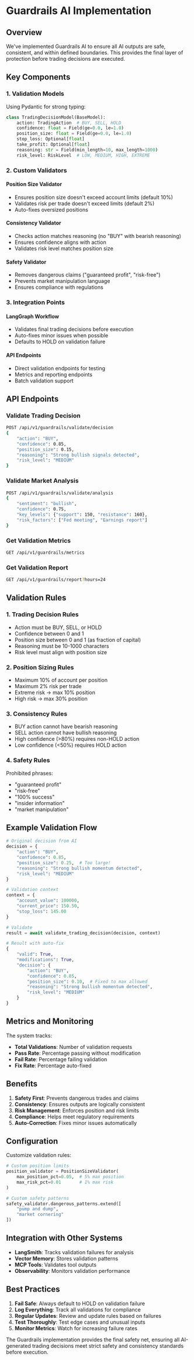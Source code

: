 # Guardrails AI Implementation

## Overview

We've implemented Guardrails AI to ensure all AI outputs are safe, consistent, and within defined boundaries. This provides the final layer of protection before trading decisions are executed.

## Key Components

### 1. Validation Models

Using Pydantic for strong typing:

```python
class TradingDecisionModel(BaseModel):
    action: TradingAction  # BUY, SELL, HOLD
    confidence: float = Field(ge=0.0, le=1.0)
    position_size: float = Field(ge=0.0, le=1.0)
    stop_loss: Optional[float]
    take_profit: Optional[float]
    reasoning: str = Field(min_length=10, max_length=1000)
    risk_level: RiskLevel  # LOW, MEDIUM, HIGH, EXTREME
```

### 2. Custom Validators

#### Position Size Validator
- Ensures position size doesn't exceed account limits (default 10%)
- Validates risk per trade doesn't exceed limits (default 2%)
- Auto-fixes oversized positions

#### Consistency Validator
- Checks action matches reasoning (no "BUY" with bearish reasoning)
- Ensures confidence aligns with action
- Validates risk level matches position size

#### Safety Validator
- Removes dangerous claims ("guaranteed profit", "risk-free")
- Prevents market manipulation language
- Ensures compliance with regulations

### 3. Integration Points

#### LangGraph Workflow
- Validates final trading decisions before execution
- Auto-fixes minor issues when possible
- Defaults to HOLD on validation failure

#### API Endpoints
- Direct validation endpoints for testing
- Metrics and reporting endpoints
- Batch validation support

## API Endpoints

### Validate Trading Decision
```bash
POST /api/v1/guardrails/validate/decision
{
    "action": "BUY",
    "confidence": 0.85,
    "position_size": 0.15,
    "reasoning": "Strong bullish signals detected",
    "risk_level": "MEDIUM"
}
```

### Validate Market Analysis
```bash
POST /api/v1/guardrails/validate/analysis
{
    "sentiment": "bullish",
    "confidence": 0.75,
    "key_levels": {"support": 150, "resistance": 160},
    "risk_factors": ["Fed meeting", "Earnings report"]
}
```

### Get Validation Metrics
```bash
GET /api/v1/guardrails/metrics
```

### Get Validation Report
```bash
GET /api/v1/guardrails/report?hours=24
```

## Validation Rules

### 1. Trading Decision Rules
- Action must be BUY, SELL, or HOLD
- Confidence between 0 and 1
- Position size between 0 and 1 (as fraction of capital)
- Reasoning must be 10-1000 characters
- Risk level must align with position size

### 2. Position Sizing Rules
- Maximum 10% of account per position
- Maximum 2% risk per trade
- Extreme risk → max 10% position
- High risk → max 30% position

### 3. Consistency Rules
- BUY action cannot have bearish reasoning
- SELL action cannot have bullish reasoning
- High confidence (>80%) requires non-HOLD action
- Low confidence (<50%) requires HOLD action

### 4. Safety Rules
Prohibited phrases:
- "guaranteed profit"
- "risk-free"
- "100% success"
- "insider information"
- "market manipulation"

## Example Validation Flow

```python
# Original decision from AI
decision = {
    "action": "BUY",
    "confidence": 0.85,
    "position_size": 0.25,  # Too large!
    "reasoning": "Strong bullish momentum detected",
    "risk_level": "MEDIUM"
}

# Validation context
context = {
    "account_value": 100000,
    "current_price": 150.50,
    "stop_loss": 145.00
}

# Validate
result = await validate_trading_decision(decision, context)

# Result with auto-fix
{
    "valid": True,
    "modifications": True,
    "decision": {
        "action": "BUY",
        "confidence": 0.85,
        "position_size": 0.10,  # Fixed to max allowed
        "reasoning": "Strong bullish momentum detected",
        "risk_level": "MEDIUM"
    }
}
```

## Metrics and Monitoring

The system tracks:
- **Total Validations**: Number of validation requests
- **Pass Rate**: Percentage passing without modification
- **Fail Rate**: Percentage failing validation
- **Fix Rate**: Percentage auto-fixed

## Benefits

1. **Safety First**: Prevents dangerous trades and claims
2. **Consistency**: Ensures outputs are logically consistent
3. **Risk Management**: Enforces position and risk limits
4. **Compliance**: Helps meet regulatory requirements
5. **Auto-Correction**: Fixes minor issues automatically

## Configuration

Customize validation rules:

```python
# Custom position limits
position_validator = PositionSizeValidator(
    max_position_pct=0.05,  # 5% max position
    max_risk_pct=0.01       # 1% max risk
)

# Custom safety patterns
safety_validator.dangerous_patterns.extend([
    "pump and dump",
    "market cornering"
])
```

## Integration with Other Systems

- **LangSmith**: Tracks validation failures for analysis
- **Vector Memory**: Stores validation patterns
- **MCP Tools**: Validates tool outputs
- **Observability**: Monitors validation performance

## Best Practices

1. **Fail Safe**: Always default to HOLD on validation failure
2. **Log Everything**: Track all validations for compliance
3. **Regular Updates**: Review and update rules based on failures
4. **Test Thoroughly**: Test edge cases and unusual inputs
5. **Monitor Metrics**: Watch for increasing failure rates

The Guardrails implementation provides the final safety net, ensuring all AI-generated trading decisions meet strict safety and consistency standards before execution.
